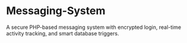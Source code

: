 # Messaging-System
A secure PHP-based messaging system with encrypted login, real-time activity tracking, and smart database triggers.
